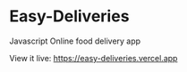 # Easy-Deliveries
Javascript Online food delivery app 

View it live: https://easy-deliveries.vercel.app
